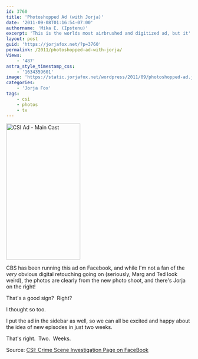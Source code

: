 ```yaml
---
id: 3760
title: 'Photoshopped Ad (with Jorja)'
date: '2011-09-08T01:16:54-07:00'
authorname: 'Mika E. (Ipstenu)'
excerpt: 'This is the worlds most airbrushed and digitized ad, but it''s got Jorja!'
layout: post
guid: 'https://jorjafox.net/?p=3760'
permalink: /2011/photoshopped-ad-with-jorja/
Views:
    - '487'
astra_style_timestamp_css:
    - '1634359601'
image: 'https://static.jorjafox.net/wordpress/2011/09/photoshopped-ad.jpg'
categories:
    - 'Jorja Fox'
tags:
    - csi
    - photos
    - tv
---
```


<img class="alignleft size-full wp-image-3759" title="CSI Ad - Main Cast" src="//static.jorjafox.net/wordpress/2011/09/ad-fullcsi.png" alt="CSI Ad - Main Cast" width="201" height="370" />

CBS has been running this ad on Facebook, and while I'm not a fan of the _very_ obvious digital retouching going on (seriously, Marg and Ted look weird), the photos are clearly from the new photo shoot, and there's Jorja on the right!

That's a good sign?  Right?

I thought so too.

I put the ad in the sidebar as well, so we can all be excited and happy about the idea of new episodes in just two weeks.

That's right.  Two.  Weeks.

Source: <a href="http://www.facebook.com/#!/CSICrimeSceneInvestigation">CSI: Crime Scene Investigation Page on FaceBook</a>
